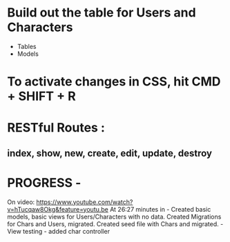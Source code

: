 # Build out the table for Users and Characters
  - Tables
  - Models
  
# To activate changes in CSS, hit CMD + SHIFT + R

# RESTful Routes :
  ## index, show, new, create, edit, update, destroy

# PROGRESS - 
  On video: https://www.youtube.com/watch?v=hTucqaw8Okg&feature=youtu.be
  At 26:27 minutes in
    - Created basic models, basic views for Users/Characters with no data. Created Migrations for Chars and Users, migrated. Created seed file with Chars and migrated.
    - View testing
    - added char controller

